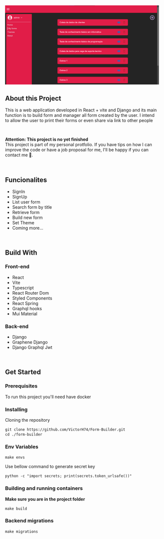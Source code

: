 ![Alt text](/frontend/public/project-img.png "Project my-forms route screenshot")

## About this Project
This is a web application developed in React + vite and Django and its main function is to build form and manager all form created by the user. I intend to allow the user to print their forms or even share via link to other people

<br/>

**Attention: This project is no yet finished**
<br/>
This project is part of my personal protfolio. If you have tips on how I can improve the code or have a job proposal for me, I'll be happy if you can contact me 🙂.

<br/>

## Funcionalites
- SignIn
- SignUp
- List user form
- Search form by title
- Retrieve form
- Build new form
- Set Theme
- Coming more...

<br/>

## Build With
### Front-end
- React
- Vite
- Typescript
- React Router Dom
- Styled Components
- React Spring
- Graphql hooks
- Mui Material

### Back-end
- Django
- Graphene Django
- Django Graphql Jwt

<br/>

## Get Started
### Prerequisites

To run this project you'll need have docker

### Installing

Cloning the repository
```
git clone https://github.com/VictorH74/Form-Builder.git
cd ./form-builder
```

### Env Variables
```
make envs
```

Use bellow command to generate secret key
```
python -c "import secrets; print(secrets.token_urlsafe())"
```

### Building and running containers
**Make sure you are in the project folder**
```
make build
```

### Backend migrations
```
make migrations
```